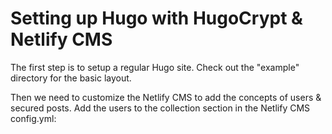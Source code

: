 # Setting up Hugo with HugoCrypt & Netlify CMS

The first step is to setup a regular Hugo site. Check out the "example" directory for the basic layout.

Then we need to customize the Netlify CMS to add the concepts of users & secured posts. Add the users to the collection section in the Netlify CMS config.yml:

